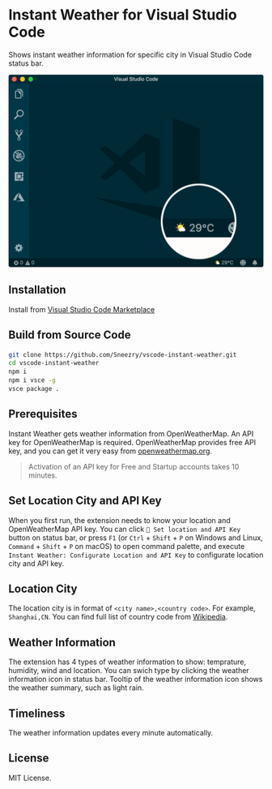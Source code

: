 # Instant Weather for Visual Studio Code

Shows instant weather information for specific city in Visual Studio Code status bar.

![](https://raw.githubusercontent.com/Sneezry/vscode-instant-weather/master/screenshot.png)

## Installation

Install from [Visual Studio Code Marketplace](https://marketplace.visualstudio.com/items?itemName=sneezry.vscode-instant-weather)

## Build from Source Code

```bash
git clone https://github.com/Sneezry/vscode-instant-weather.git
cd vscode-instant-weather
npm i
npm i vsce -g
vsce package .
```

## Prerequisites

Instant Weather gets weather information from OpenWeatherMap. An API key for OpenWeatherMap is required. OpenWeatherMap provides free API key, and you can get it very easy from [openweathermap.org](https://openweathermap.org/).

> Activation of an API key for Free and Startup accounts takes 10 minutes.

## Set Location City and API Key

When you first run, the extension needs to know your location and OpenWeatherMap API key. You can click `🌈 Set location and API Key` button on status bar, or press `F1` (or `Ctrl` + `Shift` + `P` on Windows and Linux, `Command` + `Shift` + `P` on macOS) to open command palette, and execute `Instant Weather: Configurate Location and API Key` to configurate location city and API key.

## Location City

The location city is in format of `<city name>,<country code>`. For example, `Shanghai,CN`. You can find full list of country code from [Wikipedia](https://en.wikipedia.org/wiki/ISO_3166-1#Current_codes).

## Weather Information

The extension has 4 types of weather information to show: temprature, humidity, wind and location. You can swich type by clicking the weather information icon in status bar. Tooltip of the weather information icon shows the weather summary, such as light rain.

## Timeliness

The weather information updates every minute automatically.

## License

MIT License.